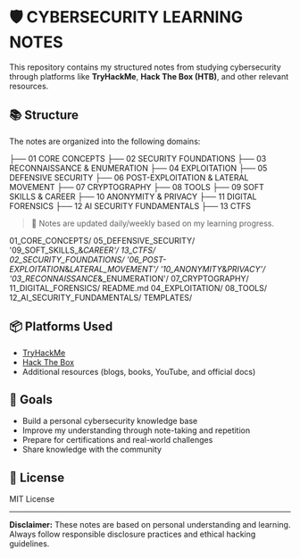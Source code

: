 # 🛡️ CYBERSECURITY LEARNING NOTES

This repository contains my structured notes from studying cybersecurity through platforms like **TryHackMe**, **Hack The Box (HTB)**, and other relevant resources.

## 📚 Structure

The notes are organized into the following domains:

├── 01 CORE CONCEPTS
├── 02 SECURITY FOUNDATIONS
├── 03 RECONNAISSANCE & ENUMERATION
├── 04 EXPLOITATION
├── 05 DEFENSIVE SECURITY
├── 06 POST-EXPLOITATION & LATERAL MOVEMENT
├── 07 CRYPTOGRAPHY
├── 08 TOOLS
├── 09 SOFT SKILLS & CAREER
├── 10 ANONYMITY & PRIVACY
├── 11 DIGITAL FORENSICS
├── 12 AI SECURITY FUNDAMENTALS
├── 13 CTFS

> 🧠 Notes are updated daily/weekly based on my learning progress.


01_CORE_CONCEPTS/                   05_DEFENSIVE_SECURITY/                     '09_SOFT_SKILLS_&_CAREER'/      13_CTFS/    
 02_SECURITY_FOUNDATIONS/           '06_POST-EXPLOITATION_&_LATERAL_MOVEMENT'/  '10_ANONYMITY_&_PRIVACY'/     
'03_RECONNAISSANCE_&_ENUMERATION'/   07_CRYPTOGRAPHY/                            11_DIGITAL_FORENSICS/          README.md
 04_EXPLOITATION/                    08_TOOLS/                                   12_AI_SECURITY_FUNDAMENTALS/   TEMPLATES/
## 📦 Platforms Used

- [TryHackMe](https://tryhackme.com/)
- [Hack The Box](https://www.hackthebox.com/)
- Additional resources (blogs, books, YouTube, and official docs)

## 🚀 Goals

- Build a personal cybersecurity knowledge base
- Improve my understanding through note-taking and repetition
- Prepare for certifications and real-world challenges
- Share knowledge with the community

## 🧾 License

MIT License

---

**Disclaimer:** These notes are based on personal understanding and learning. Always follow responsible disclosure practices and ethical hacking guidelines.
